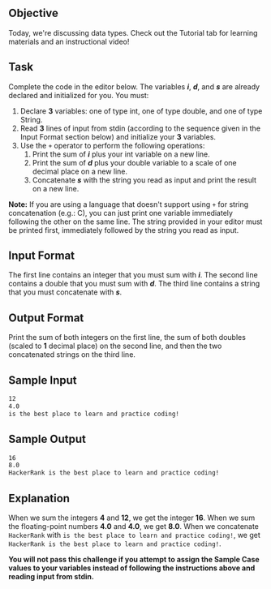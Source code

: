 ## Objective

Today, we're discussing data types. Check out the Tutorial tab for learning materials and an instructional video!

## Task

Complete the code in the editor below. The variables _**i**_, _**d**_, and _**s**_ are already declared and initialized for you. You must:

1. Declare **3** variables: one of type int, one of type double, and one of type String.
2. Read **3** lines of input from stdin (according to the sequence given in the Input Format section below) and initialize your **3** variables.
3. Use the `+` operator to perform the following operations:
    1. Print the sum of _**i**_ plus your int variable on a new line.
    2. Print the sum of _**d**_ plus your double variable to a scale of one decimal place on a new line.
    3. Concatenate _**s**_ with the string you read as input and print the result on a new line.

**Note:** If you are using a language that doesn't support using `+` for string concatenation (e.g.: C), you can just print one variable immediately following the other on the same line. The string provided in your editor must be printed first, immediately followed by the string you read as input.

## Input Format

The first line contains an integer that you must sum with _**i**_.
The second line contains a double that you must sum with _**d**_.
The third line contains a string that you must concatenate with _**s**_.

## Output Format

Print the sum of both integers on the first line, the sum of both doubles (scaled to **1** decimal place) on the second line, and then the two concatenated strings on the third line.

## Sample Input

```bash
12
4.0
is the best place to learn and practice coding!
```

## Sample Output

```bash
16
8.0
HackerRank is the best place to learn and practice coding!
```

## Explanation

When we sum the integers **4** and **12**, we get the integer **16**.
When we sum the floating-point numbers **4.0** and **4.0**, we get **8.0**.
When we concatenate `HackerRank` with `is the best place to learn and practice coding!`, we get `HackerRank is the best place to learn and practice coding!`.

**You will not pass this challenge if you attempt to assign the Sample Case values to your variables instead of following the instructions above and reading input from stdin.**
